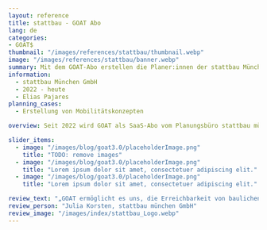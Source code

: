 ```yaml
---
layout: reference
title: stattbau - GOAT Abo
lang: de
categories:
- GOAT$
thumbnail: "/images/references/stattbau/thumbnail.webp"
image: "/images/references/stattbau/banner.webp"
summary: Mit dem GOAT-Abo erstellen die Planer:innen der stattbau München GmbH Erreichbarkeitsanalysen für zukunftsfähige Wohn- und Siedlungsprojekte. 
information:
  - stattbau München GmbH
  - 2022 - heute
  - Elias Pajares
planning_cases:
  - Erstellung von Mobilitätskonzepten

overview: Seit 2022 wird GOAT als SaaS-Abo vom Planungsbüro stattbau münchen GmbH genutzt, um Erreichbarkeitsanalysen für zukunftsfähige Wohn- und Siedlungsprojekte in der Metropolregion München durchzuführen. 

slider_items:
  - image: "/images/blog/goat3.0/placeholderImage.png"
    title: "TODO: remove images"
  - image: "/images/blog/goat3.0/placeholderImage.png"
    title: "Lorem ipsum dolor sit amet, consectetuer adipiscing elit."
  - image: "/images/blog/goat3.0/placeholderImage.png"
    title: "Lorem ipsum dolor sit amet, consectetuer adipiscing elit."

review_text: "„GOAT ermöglicht es uns, die Erreichbarkeit von baulichen Vorhaben zielgerichtet und effizient zu analysieren. Die Ergebnisse der Analysen bilden eine klare Grundlage für die Entwicklung passgenauer Mobilitätskonzepte im Wohnungs- und Gewerbebau. Wichtig ist dabei für uns die Einbindung der Konzepte in den Kontext bestehender, zumeist öffentlicher Mobilitätsinfrastruktur.”"
review_person: "Julia Korsten, stattbau münchen GmbH"
review_image: "/images/index/stattbau_Logo.webp"
---
```




